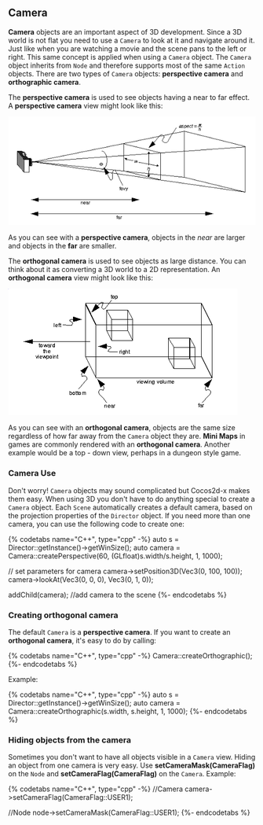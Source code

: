 ## Camera
__Camera__ objects are an important aspect of 3D development. Since a 3D world is not flat you need to use a `Camera` to look at it and navigate around it. Just like when you are watching a movie and the scene pans to the left or right. This same concept is applied when using a `Camera` object. The `Camera` object inherits from `Node` and therefore supports most of the same `Action` objects. There are two types of `Camera` objects: __perspective camera__ and __orthographic camera__.

The __perspective camera__ is used to see objects having a near to far effect. A
__perspective camera__ view might look like this:

![](3d-img/PerspectiveCamera.png)

As you can see with a __perspective camera__, objects in the _near_ are larger and
objects in the __far__ are smaller.

The __orthogonal camera__ is used to see objects as large distance. You can think
about it as converting a 3D world to a 2D representation. An __orthogonal camera__
view might look like this:

![](3d-img/OrthographicCamera.png)

As you can see with an __orthogonal camera__, objects are the same size regardless
of how far away from the `Camera` object they are. __Mini Maps__ in games are
commonly rendered with an __orthogonal camera__. Another example would be a top -
down view, perhaps in a dungeon style game.

### Camera Use
Don't worry! `Camera` objects may sound complicated but Cocos2d-x makes them easy.
When using 3D you don't have to do anything special to create a `Camera` object.
Each `Scene` automatically creates a default camera, based on the projection
properties of the `Director` object. If you need more than one camera, you can
use the following code to create one:

{% codetabs name="C++", type="cpp" -%}
auto s = Director::getInstance()->getWinSize();
auto camera = Camera::createPerspective(60, (GLfloat)s.width/s.height, 1, 1000);

// set parameters for camera
camera->setPosition3D(Vec3(0, 100, 100));
camera->lookAt(Vec3(0, 0, 0), Vec3(0, 1, 0));

addChild(camera); //add camera to the scene
{%- endcodetabs %}

### Creating orthogonal camera
The default `Camera` is a __perspective camera__. If you want to create an
__orthogonal camera__, it's easy to do by calling:

{% codetabs name="C++", type="cpp" -%}
Camera::createOrthographic();
{%- endcodetabs %}

Example:

{% codetabs name="C++", type="cpp" -%}
auto s = Director::getInstance()->getWinSize();
auto camera = Camera::createOrthographic(s.width, s.height, 1, 1000);
{%- endcodetabs %}

### Hiding objects from the camera
Sometimes you don't want to have all objects visible in a `Camera` view. Hiding
an object from one camera is very easy. Use __setCameraMask(CameraFlag)__ on the
`Node` and __setCameraFlag(CameraFlag)__ on the `Camera`. Example:

{% codetabs name="C++", type="cpp" -%}
//Camera
camera->setCameraFlag(CameraFlag::USER1);

//Node
node->setCameraMask(CameraFlag::USER1);
{%- endcodetabs %}
